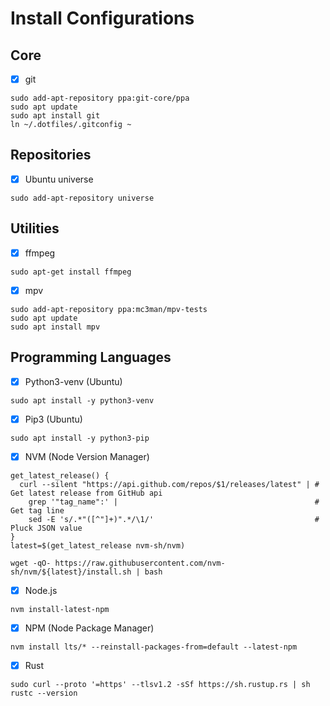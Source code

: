 # Install Configurations

## Core

- [x] git

```
sudo add-apt-repository ppa:git-core/ppa
sudo apt update
sudo apt install git
ln ~/.dotfiles/.gitconfig ~
```

## Repositories

- [x] Ubuntu universe

```
sudo add-apt-repository universe
```

## Utilities

- [x] ffmpeg

```
sudo apt-get install ffmpeg
```

- [x] mpv

```
sudo add-apt-repository ppa:mc3man/mpv-tests
sudo apt update
sudo apt install mpv
```

## Programming Languages

- [x] Python3-venv (Ubuntu)

```
sudo apt install -y python3-venv
```

- [x] Pip3 (Ubuntu)

```
sudo apt install -y python3-pip
```

- [x] NVM (Node Version Manager)

```
get_latest_release() {
  curl --silent "https://api.github.com/repos/$1/releases/latest" | # Get latest release from GitHub api
    grep '"tag_name":' |                                            # Get tag line
    sed -E 's/.*"([^"]+)".*/\1/'                                    # Pluck JSON value
}
latest=$(get_latest_release nvm-sh/nvm)

wget -qO- https://raw.githubusercontent.com/nvm-sh/nvm/${latest}/install.sh | bash
```

- [x] Node.js

```
nvm install-latest-npm
```

- [x] NPM (Node Package Manager)

```
nvm install lts/* --reinstall-packages-from=default --latest-npm
```

- [x] Rust

```
sudo curl --proto '=https' --tlsv1.2 -sSf https://sh.rustup.rs | sh
rustc --version
```